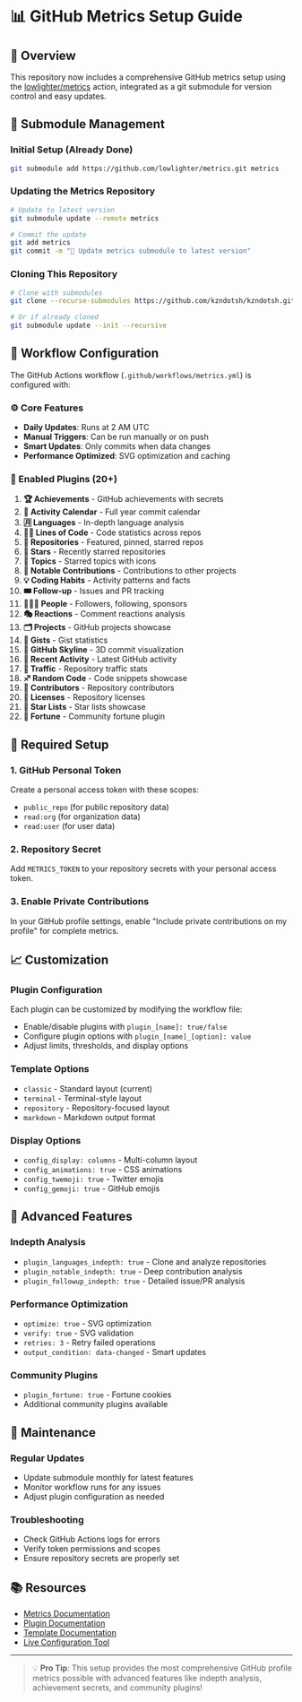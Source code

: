 # 📊 GitHub Metrics Setup Guide

## 🎯 Overview

This repository now includes a comprehensive GitHub metrics setup using the [lowlighter/metrics](https://github.com/lowlighter/metrics) action, integrated as a git submodule for version control and easy updates.

## 🔧 Submodule Management

### Initial Setup (Already Done)
```bash
git submodule add https://github.com/lowlighter/metrics.git metrics
```

### Updating the Metrics Repository
```bash
# Update to latest version
git submodule update --remote metrics

# Commit the update
git add metrics
git commit -m "🔄 Update metrics submodule to latest version"
```

### Cloning This Repository
```bash
# Clone with submodules
git clone --recurse-submodules https://github.com/kzndotsh/kzndotsh.git

# Or if already cloned
git submodule update --init --recursive
```

## 🚀 Workflow Configuration

The GitHub Actions workflow (`.github/workflows/metrics.yml`) is configured with:

### ⚙️ Core Features
- **Daily Updates**: Runs at 2 AM UTC
- **Manual Triggers**: Can be run manually or on push
- **Smart Updates**: Only commits when data changes
- **Performance Optimized**: SVG optimization and caching

### 🎨 Enabled Plugins (20+)
1. **🏆 Achievements** - GitHub achievements with secrets
2. **📅 Activity Calendar** - Full year commit calendar
3. **🈷️ Languages** - In-depth language analysis
4. **👨‍💻 Lines of Code** - Code statistics across repos
5. **📓 Repositories** - Featured, pinned, starred repos
6. **🌟 Stars** - Recently starred repositories
7. **📌 Topics** - Starred topics with icons
8. **🎩 Notable Contributions** - Contributions to other projects
9. **💡 Coding Habits** - Activity patterns and facts
10. **🎟️ Follow-up** - Issues and PR tracking
11. **🧑‍🤝‍🧑 People** - Followers, following, sponsors
12. **🎭 Reactions** - Comment reactions analysis
13. **🗂️ Projects** - GitHub projects showcase
14. **🎫 Gists** - Gist statistics
15. **🌇 GitHub Skyline** - 3D commit visualization
16. **📰 Recent Activity** - Latest GitHub activity
17. **🧮 Traffic** - Repository traffic stats
18. **♐ Random Code** - Code snippets showcase
19. **🏅 Contributors** - Repository contributors
20. **📜 Licenses** - Repository licenses
21. **💫 Star Lists** - Star lists showcase
22. **🎲 Fortune** - Community fortune plugin

## 🔑 Required Setup

### 1. GitHub Personal Token
Create a personal access token with these scopes:
- `public_repo` (for public repository data)
- `read:org` (for organization data)
- `read:user` (for user data)

### 2. Repository Secret
Add `METRICS_TOKEN` to your repository secrets with your personal access token.

### 3. Enable Private Contributions
In your GitHub profile settings, enable "Include private contributions on my profile" for complete metrics.

## 📈 Customization

### Plugin Configuration
Each plugin can be customized by modifying the workflow file:
- Enable/disable plugins with `plugin_[name]: true/false`
- Configure plugin options with `plugin_[name]_[option]: value`
- Adjust limits, thresholds, and display options

### Template Options
- `classic` - Standard layout (current)
- `terminal` - Terminal-style layout
- `repository` - Repository-focused layout
- `markdown` - Markdown output format

### Display Options
- `config_display: columns` - Multi-column layout
- `config_animations: true` - CSS animations
- `config_twemoji: true` - Twitter emojis
- `config_gemoji: true` - GitHub emojis

## 🎯 Advanced Features

### Indepth Analysis
- `plugin_languages_indepth: true` - Clone and analyze repositories
- `plugin_notable_indepth: true` - Deep contribution analysis
- `plugin_followup_indepth: true` - Detailed issue/PR analysis

### Performance Optimization
- `optimize: true` - SVG optimization
- `verify: true` - SVG validation
- `retries: 3` - Retry failed operations
- `output_condition: data-changed` - Smart updates

### Community Plugins
- `plugin_fortune: true` - Fortune cookies
- Additional community plugins available

## 🔄 Maintenance

### Regular Updates
- Update submodule monthly for latest features
- Monitor workflow runs for any issues
- Adjust plugin configuration as needed

### Troubleshooting
- Check GitHub Actions logs for errors
- Verify token permissions and scopes
- Ensure repository secrets are properly set

## 📚 Resources

- [Metrics Documentation](https://github.com/lowlighter/metrics/blob/master/README.md)
- [Plugin Documentation](https://github.com/lowlighter/metrics/tree/master/source/plugins)
- [Template Documentation](https://github.com/lowlighter/metrics/tree/master/source/templates)
- [Live Configuration Tool](https://metrics.lecoq.io)

---

> 💡 **Pro Tip**: This setup provides the most comprehensive GitHub profile metrics possible with advanced features like indepth analysis, achievement secrets, and community plugins!